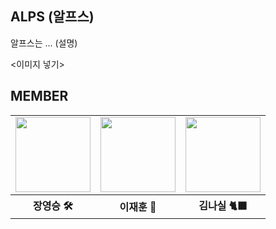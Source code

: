 
## ALPS (알프스)

알프스는 ... (설명)

<이미지 넣기>

## MEMBER
<table>
  <tr>
    <td>
      <a href="https://github.com/YoungSeungJang">
        <img src="https://avatars.githubusercontent.com/u/123865139?v=4" width="120px" height="120px"/>
      </a>
    </td>
    <td>
      <a href="https://github.com/JaeHoonKOR">
        <img src="https://avatars.githubusercontent.com/u/123868471?v=4" width="120px" height="120px"/>
      </a>  
    </td>
    <td>
      <a href="https://github.com/nasilKiM">
        <img src="https://avatars.githubusercontent.com/u/123251211?v=4" width="120px" height="120px"/>
      </a>
    </td>
  </tr>
  <tr>
    <th>
      장영승 🛠
    </th>
    <th>
      이재훈 👾
    </th>
    <th>
      김나실 🐈‍⬛
    </th>
  </tr>
</table>

